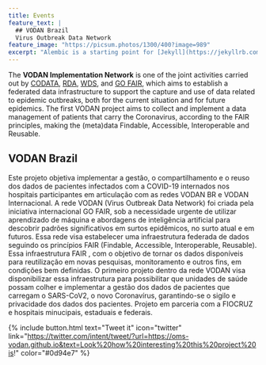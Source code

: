 ```yaml
---
title: Events
feature_text: |
  ## VODAN Brazil
  Virus Outbreak Data Network
feature_image: "https://picsum.photos/1300/400?image=989"
excerpt: "Alembic is a starting point for [Jekyll](https://jekyllrb.com/) projects. Rather than starting from scratch, this boilerplate is designed to get the ball rolling immediately. Install it, configure it, tweak it, push it."
---
```


 The **VODAN Implementation Network** is one of the joint activities carried out by [CODATA](https://codata.org/), [RDA](https://www.rd-alliance.org/), [WDS](https://www.worlddatasystem.org/), and [GO FAIR](https://www.go-fair.org/), which aims to establish a federated data infrastructure to support the capture and use of data related to epidemic outbreaks, both for the current situation and for future epidemics.
 The first VODAN project aims to collect and implement a data management of patients that carry the Coronavirus, according to the FAIR principles, making the (meta)data Findable, Accessible, Interoperable and Reusable.
 

## VODAN Brazil

 Este projeto objetiva implementar a gestão, o compartilhamento e o reuso dos dados de pacientes infectados com a COVID-19 internados nos hospitais participantes em articulação com as redes VODAN BR e VODAN Internacional. A rede VODAN (Virus Outbreak Data Network) foi criada pela iniciativa internacional GO FAIR, sob a necessidade urgente de utilizar aprendizado de máquina e abordagens de inteligência artificial para descobrir padrões significativos em surtos epidêmicos, no surto atual e em futuros. Essa rede visa estabelecer uma infraestrutura federada de dados seguindo os princípios FAIR (Findable, Accessible, Interoperable, Reusable). Essa infraestrutura FAIR , com o objetivo de tornar os dados disponíveis para reutilização em novas pesquisas, monitoramento e outros fins, em condições bem definidas. O primeiro projeto dentro da rede VODAN visa disponibilizar essa infraestrutura para possibilitar que unidades de saúde possam colher e implementar a gestão dos dados de pacientes que carregam o SARS-CoV2, o novo Coronavírus, garantindo-se o sigilo e privacidade dos dados dos pacientes. Projeto em parceria com a FIOCRUZ e hospitais minucipais, estaduais e federais.


{% include button.html text="Tweet it" icon="twitter" link="https://twitter.com/intent/tweet/?url=https://oms-vodan.github.io&text=Look%20how%20interesting%20this%20project%20is!" color="#0d94e7" %}

